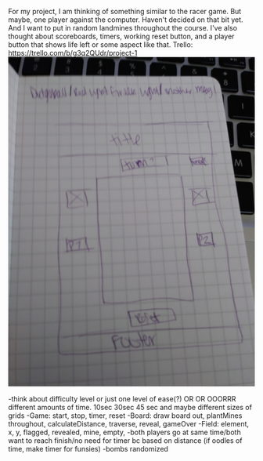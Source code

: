 For my project, I am thinking of something similar to the racer game. But maybe, one player against the computer. Haven't decided on that bit yet. And I want to put in random landmines throughout the course. I've also thought about scoreboards, timers, working reset button, and a player button that shows life left or some aspect like that.
Trello: https://trello.com/b/g3q2QUdr/project-1
<img src="Wireframe.jpg">

-think about difficulty level or just one level of ease(?) OR OR OOORRR different amounts of time. 10sec 30sec 45 sec 
and maybe different sizes of grids
-Game: start, stop, timer, reset
-Board: draw board out, plantMines throughout, calculateDistance, traverse, reveal, gameOver
-Field: element, x, y, flagged, revealed, mine, empty, 
-both players go at same time/both want to reach finish/no need for timer bc based on distance (if oodles of time, make timer for funsies)
-bombs randomized

